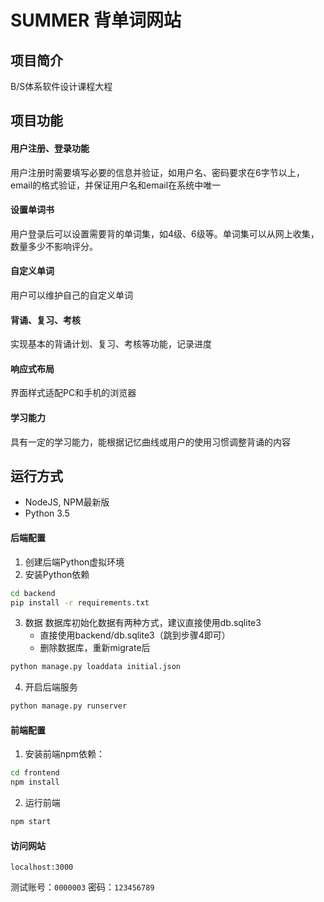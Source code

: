 # SUMMER 背单词网站

## 项目简介

B/S体系软件设计课程大程

## 项目功能

#### 用户注册、登录功能
用户注册时需要填写必要的信息并验证，如用户名、密码要求在6字节以上，email的格式验证，并保证用户名和email在系统中唯一

#### 设置单词书
用户登录后可以设置需要背的单词集，如4级、6级等。单词集可以从网上收集，数量多少不影响评分。

#### 自定义单词
用户可以维护自己的自定义单词

#### 背诵、复习、考核
实现基本的背诵计划、复习、考核等功能，记录进度

#### 响应式布局
界面样式适配PC和手机的浏览器

#### 学习能力
具有一定的学习能力，能根据记忆曲线或用户的使用习惯调整背诵的内容

## 运行方式

- NodeJS, NPM最新版
- Python 3.5

#### 后端配置

1. 创建后端Python虚拟环境
2. 安装Python依赖
```bash
cd backend
pip install -r requirements.txt
```
3. 数据
数据库初始化数据有两种方式，建议直接使用db.sqlite3
	- 直接使用backend/db.sqlite3（跳到步骤4即可）
	- 删除数据库，重新migrate后
```bash
python manage.py loaddata initial.json
```
4. 开启后端服务
```bash
python manage.py runserver
```

#### 前端配置
1. 安装前端npm依赖：

```bash
cd frontend
npm install
```
2. 运行前端
```bash
npm start
```
#### 访问网站

`localhost:3000`

测试账号：`0000003`
密码：`123456789`